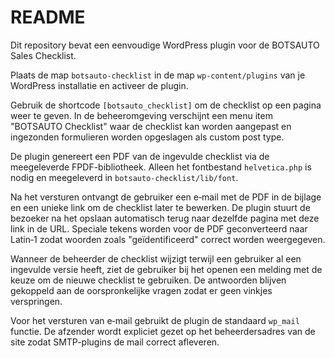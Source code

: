 # README

Dit repository bevat een eenvoudige WordPress plugin voor de BOTSAUTO Sales Checklist.

Plaats de map `botsauto-checklist` in de map `wp-content/plugins` van je WordPress installatie en activeer de plugin.

Gebruik de shortcode `[botsauto_checklist]` om de checklist op een pagina weer te geven. In de beheeromgeving verschijnt een menu item "BOTSAUTO Checklist" waar de checklist kan worden aangepast en ingezonden formulieren worden opgeslagen als custom post type.

De plugin genereert een PDF van de ingevulde checklist via de meegeleverde FPDF-bibliotheek. Alleen het fontbestand `helvetica.php` is nodig en meegeleverd in `botsauto-checklist/lib/font`.

Na het versturen ontvangt de gebruiker een e‑mail met de PDF in de bijlage en een unieke link om de checklist later te bewerken. De plugin stuurt de bezoeker na het opslaan automatisch terug naar dezelfde pagina met deze link in de URL. Speciale tekens worden voor de PDF geconverteerd naar Latin‑1 zodat woorden zoals "geïdentificeerd" correct worden weergegeven.

Wanneer de beheerder de checklist wijzigt terwijl een gebruiker al een ingevulde versie heeft, ziet de gebruiker bij het openen een melding met de keuze om de nieuwe checklist te gebruiken. De antwoorden blijven gekoppeld aan de oorspronkelijke vragen zodat er geen vinkjes verspringen.

Voor het versturen van e‑mail gebruikt de plugin de standaard `wp_mail` functie. De afzender wordt expliciet gezet op het beheerdersadres van de site zodat SMTP-plugins de mail correct afleveren.
